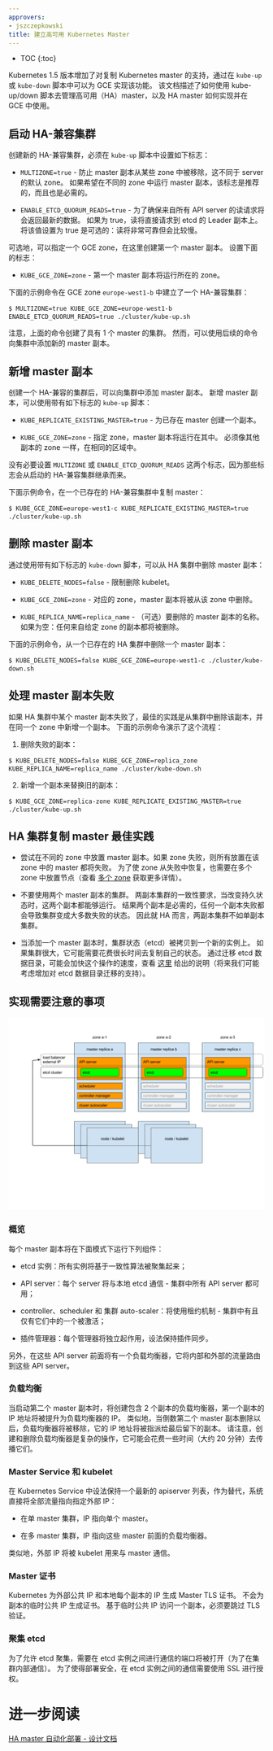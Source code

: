 ```yaml
---
approvers:
- jszczepkowski
title: 建立高可用 Kubernetes Master
---
```


* TOC
{:toc}



Kubernetes 1.5 版本增加了对复制 Kubernetes master 的支持，通过在 `kube-up` 或 `kube-down` 脚本中可以为 GCE 实现该功能。
该文档描述了如何使用 kube-up/down 脚本去管理高可用（HA）master，以及 HA master 如何实现并在 GCE 中使用。



## 启动 HA-兼容集群

创建新的 HA-兼容集群，必须在 `kube-up` 脚本中设置如下标志：



* `MULTIZONE=true` - 防止 master 副本从某些 zone 中被移除，这不同于 server 的默认 zone。
如果希望在不同的 zone 中运行 master 副本，该标志是推荐的，而且也是必需的。

* `ENABLE_ETCD_QUORUM_READS=true` - 为了确保来自所有 API server 的读请求将会返回最新的数据。
如果为 true，读将直接请求到 etcd 的 Leader 副本上。
将该值设置为 true 是可选的：读将非常可靠但会比较慢。

可选地，可以指定一个 GCE zone，在这里创建第一个 master 副本。
设置下面的标志：

* `KUBE_GCE_ZONE=zone` - 第一个 master 副本将运行所在的 zone。

下面的示例命令在 GCE zone `europe-west1-b` 中建立了一个 HA-兼容集群：

```shell
$ MULTIZONE=true KUBE_GCE_ZONE=europe-west1-b  ENABLE_ETCD_QUORUM_READS=true ./cluster/kube-up.sh
```



注意，上面的命令创建了具有 1 个 master 的集群。
然而，可以使用后续的命令向集群中添加新的 master 副本。



## 新增 master 副本

创建一个 HA-兼容的集群后，可以向集群中添加 master 副本。
新增 master 副本，可以使用带有如下标志的 `kube-up` 脚本：



* `KUBE_REPLICATE_EXISTING_MASTER=true` - 为已存在 master 创建一个副本。

* `KUBE_GCE_ZONE=zone` - 指定 zone，master 副本将运行在其中。
必须像其他副本的 zone 一样，在相同的区域中。



没有必要设置 `MULTIZONE`  或 `ENABLE_ETCD_QUORUM_READS` 这两个标志，因为那些标志会从启动的 HA-兼容集群继承而来。

下面示例命令，在一个已存在的 HA-兼容集群中复制 master：

```shell
$ KUBE_GCE_ZONE=europe-west1-c KUBE_REPLICATE_EXISTING_MASTER=true ./cluster/kube-up.sh
```



## 删除 master 副本

通过使用带有如下标志的 `kube-down` 脚本，可以从 HA 集群中删除 master 副本：

* `KUBE_DELETE_NODES=false` - 限制删除 kubelet。

* `KUBE_GCE_ZONE=zone` - 对应的 zone，master 副本将被从该 zone 中删除。

* `KUBE_REPLICA_NAME=replica_name` - （可选）要删除的 master 副本的名称。
如果为空：任何来自给定 zone 的副本都将被删除。

下面的示例命令，从一个已存在的 HA 集群中删除一个 master 副本：

```shell
$ KUBE_DELETE_NODES=false KUBE_GCE_ZONE=europe-west1-c ./cluster/kube-down.sh
```



## 处理 master 副本失败

如果 HA 集群中某个 master 副本失败了，最佳的实践是从集群中删除该副本，并在同一个 zone 中新增一个副本。
下面的示例命令演示了这个流程：



1. 删除失败的副本：

```shell
$ KUBE_DELETE_NODES=false KUBE_GCE_ZONE=replica_zone KUBE_REPLICA_NAME=replica_name ./cluster/kube-down.sh
```



<ol start="2"><li>新增一个副本来替换旧的副本：</li></ol>

```shell
$ KUBE_GCE_ZONE=replica-zone KUBE_REPLICATE_EXISTING_MASTER=true ./cluster/kube-up.sh
```



## HA 集群复制 master 最佳实践

* 尝试在不同的 zone 中放置 master 副本。如果 zone 失败，则所有放置在该 zone 中的 master 都将失败。
为了使 zone 从失败中恢复，也需要在多个 zone 中放置节点（查看 [多个 zone](/docs/admin/multiple-zones/)  获取更多详情）。

* 不要使用两个 master 副本的集群。
两副本集群的一致性要求，当改变持久状态时，这两个副本都能够运行。
结果两个副本是必需的，任何一个副本失败都会导致集群变成大多数失败的状态。
因此就 HA 而言，两副本集群不如单副本集群。

* 当添加一个 master 副本时，集群状态（etcd）被拷贝到一个新的实例上。
如果集群很大，它可能需要花费很长时间去复制自己的状态。
通过迁移 etcd 数据目录，可能会加快这个操作的速度，查看 [这里](https://coreos.com/etcd/docs/latest/admin_guide.html#member-migration) 给出的说明（将来我们可能考虑增加对 etcd 数据目录迁移的支持）。



## 实现需要注意的事项

![ha-master-gce](/images/docs/ha-master-gce.png)

### 概览

每个 master 副本将在下面模式下运行下列组件：



* etcd 实例：所有实例将基于一致性算法被聚集起来；

* API server：每个 server 将与本地 etcd 通信 - 集群中所有 API server 都可用；

* controller、scheduler 和 集群 auto-scaler：将使用租约机制 - 集群中有且仅有它们中的一个被激活；

* 插件管理器：每个管理器将独立起作用，设法保持插件同步。

另外，在这些 API server 前面将有一个负载均衡器，它将内部和外部的流量路由到这些 API server。



### 负载均衡

当启动第二个 master 副本时，将创建包含 2 个副本的负载均衡器，第一个副本的 IP 地址将被提升为负载均衡器的 IP。
类似地，当倒数第二个 master 副本删除以后，负载均衡器将被移除，它的 IP 地址将被指派给最后留下的副本。
请注意，创建和删除负载均衡器是复杂的操作，它可能会花费一些时间（大约 20 分钟）去传播它们。



### Master Service 和 kubelet

在 Kubernetes Service 中设法保持一个最新的 apiserver 列表，作为替代，系统直接将全部流量指向指定外部 IP：

* 在单 master 集群，IP 指向单个 master。

* 在多 master 集群，IP 指向这些 master 前面的负载均衡器。

类似地，外部 IP 将被 kubelet 用来与 master 通信。



### Master 证书

Kubernetes 为外部公共 IP 和本地每个副本的 IP 生成 Master TLS 证书。
不会为副本的临时公共 IP 生成证书。
基于临时公共 IP 访问一个副本，必须要跳过 TLS 验证。



### 聚集 etcd

为了允许 etcd 聚集，需要在 etcd 实例之间进行通信的端口将被打开（为了在集群内部通信）。
为了使得部署安全，在 etcd 实例之间的通信需要使用 SSL 进行授权。



# 进一步阅读

[HA master 自动化部署 - 设计文档](https://git.k8s.io/community/contributors/design-proposals/ha_master.md)
